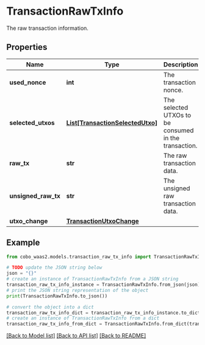 # TransactionRawTxInfo

The raw transaction information.

## Properties

Name | Type | Description | Notes
------------ | ------------- | ------------- | -------------
**used_nonce** | **int** | The transaction nonce. | [optional] 
**selected_utxos** | [**List[TransactionSelectedUtxo]**](TransactionSelectedUtxo.md) | The selected UTXOs to be consumed in the transaction. | [optional] 
**raw_tx** | **str** | The raw transaction data. | [optional] 
**unsigned_raw_tx** | **str** | The unsigned raw transaction data. | [optional] 
**utxo_change** | [**TransactionUtxoChange**](TransactionUtxoChange.md) |  | [optional] 

## Example

```python
from cobo_waas2.models.transaction_raw_tx_info import TransactionRawTxInfo

# TODO update the JSON string below
json = "{}"
# create an instance of TransactionRawTxInfo from a JSON string
transaction_raw_tx_info_instance = TransactionRawTxInfo.from_json(json)
# print the JSON string representation of the object
print(TransactionRawTxInfo.to_json())

# convert the object into a dict
transaction_raw_tx_info_dict = transaction_raw_tx_info_instance.to_dict()
# create an instance of TransactionRawTxInfo from a dict
transaction_raw_tx_info_from_dict = TransactionRawTxInfo.from_dict(transaction_raw_tx_info_dict)
```
[[Back to Model list]](../README.md#documentation-for-models) [[Back to API list]](../README.md#documentation-for-api-endpoints) [[Back to README]](../README.md)


